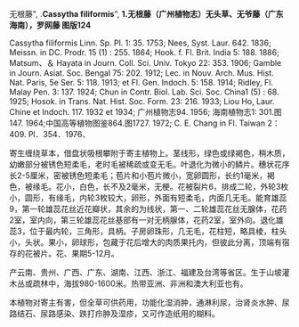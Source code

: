 无根藤",
.**Cassytha filiformis**",
**1.无根藤（广州植物志）无头草、无爷藤（广东海南），罗网藤 图版124**

Cassytha filiformis Linn. Sp. Pl. 1: 35. 1753; Nees, Syst. Laur. 642. 1836; Meissn. in DC. Prodr. 15 (1) : 255. 1864; Hook. f. Fl. Brit. India 5: 188. 1886; Matsum、＆ Hayata in Journ. Coll. Sci. Univ. Tokyo 22: 353. 1906; Gamble in Journ. Asiat. Soc. Bengal 75: 202. 1912; Lec. in Nouv. Arch. Mus. Hist. Nat. Paris, 5e Ser. 5: 118. 1913; et Fl. Gen. Indoch. 5: 158. 1914; Ridley, Fl. Malay Pen. 3: 137. 1924; Chun in Contr. Biol. Lab. Sci. Soc. China1 (5) : 68. 1925; Hosok. in Trans. Nat. Hist. Soc. Form. 23: 216. 1933; Liou Ho, Laur. Chine et Indoch. 117. 1932 et 1934; 广州植物志94. 1956; 海南植物志1: 301.图147. 1964;中国高等植物图鉴864.图1727. 1972; C. E. Chang in Fl. Taiwan 2：409. Pl．354．1976、

寄生缠绕草本，借盘状吸根攀附于寄主植物上。茎线形，绿色或绿褐色，稍木质，幼嫩部分被锈色短柔毛，老时毛被稀疏或变无毛。叶退化为微小的鳞片。穗状花序长2-5厘米，密被锈色短柔毛；苞片和小苞片微小，宽卵圆形，长约1毫米，褐色，被缘毛。花小，白色，长不及2毫米，无梗。花被裂片6，排成二轮，外轮3枚小，圆形，有缘毛，内轮3枚较大，卵形，外面有短柔毛，内面几无毛。能育雄蕊9，第一轮雄蕊花丝近花瓣状，其余的为线状，第一、二轮雄蕊花丝无腺体，花药2室，室内向，第三轮雄蕊花丝基部有一对无柄腺体，花药2室，室外向。退化雄蕊3，位于最内轮，三角形，具柄。子房卵珠形，几无毛，花柱短，略具棱，柱头小，头状。果小，卵球形，包藏于花后增大的肉质果托内，但彼此分离，顶端有宿存的花被片。花、果期5-12月。

产云南、贵州、广西、广东、湖南、江西、浙江、福建及台湾等省区。生于山坡灌木丛或疏林中，海拔980-1600米。热带亚洲、非洲和澳大利亚也有。

本植物对寄主有害，但全草可供药用，功能化湿消肿，通淋利尿，治肾炎水肿、尿路结石、尿路感染、跌打疖肿及湿疹，又可作造纸用的糊料。
